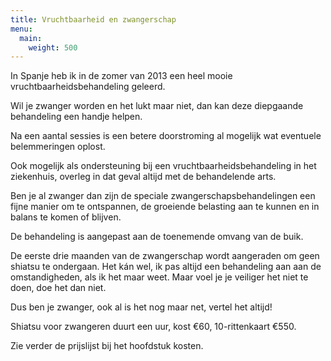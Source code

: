 ```yaml
---
title: Vruchtbaarheid en zwangerschap
menu:
  main:
    weight: 500
---
```

In Spanje heb ik in de zomer van 2013 een heel mooie vruchtbaarheidsbehandeling geleerd.  

Wil je zwanger worden en het lukt maar niet, dan kan deze diepgaande behandeling een handje helpen.  

Na een aantal sessies is een betere doorstroming al mogelijk wat eventuele belemmeringen oplost.  

Ook mogelijk als ondersteuning bij een vruchtbaarheidsbehandeling in het ziekenhuis, overleg in dat geval altijd met de behandelende arts. 



Ben je al zwanger dan zijn de speciale zwangerschapsbehandelingen een fijne manier om te ontspannen, de groeiende belasting aan te kunnen en in balans te komen of blijven.  

De behandeling is aangepast aan de toenemende omvang van de buik.  

De eerste drie maanden van de zwangerschap wordt aangeraden om geen shiatsu te ondergaan. Het kán wel, ik pas altijd een behandeling aan aan de omstandigheden, als ik het maar weet. Maar voel je je veiliger het niet te doen, doe het dan niet.  

Dus ben je zwanger, ook al is het nog maar net, vertel het altijd! 



Shiatsu voor zwangeren duurt een uur, kost €60, 10-rittenkaart €550.  

<span>Zie verder de prijslijst bij het hoofdstuk kosten. </span>
